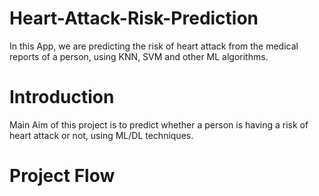 # Heart-Attack-Risk-Prediction
In this App, we are predicting the risk of heart attack from the medical reports of a person, using KNN, SVM and other ML algorithms. 

# Introduction
Main Aim of this project is to predict whether a person is having a risk of heart attack or not, using ML/DL techniques.

# Project Flow

